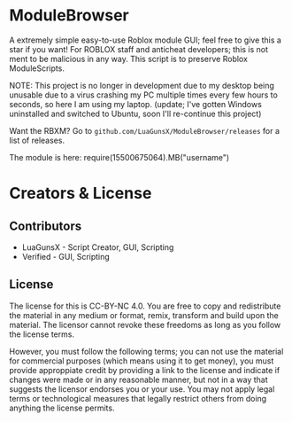 # ModuleBrowser
A extremely simple easy-to-use Roblox module GUI; feel free to give this a star if you want! For ROBLOX staff and anticheat developers; this is not ment to be malicious in any way. This script is to preserve Roblox ModuleScripts.

NOTE: This project is no longer in development due to my desktop being unusable due to a virus crashing my PC multiple times every few hours to seconds, so here I am using my laptop. (update; I've gotten Windows uninstalled and switched to Ubuntu, soon I'll re-continue this project)

Want the RBXM? Go to `github.com/LuaGunsX/ModuleBrowser/releases` for a list of releases.

The module is here: require(15500675064).MB("username")
# Creators & License
## Contributors
* LuaGunsX - Script Creator, GUI, Scripting
* Verified - GUI, Scripting
## License
The license for this is CC-BY-NC 4.0. You are free to copy and redistribute the material in any medium or format, remix, transform and build upon the material. The licensor cannot revoke these freedoms as long as you follow the license terms. 

However, you must follow the following terms; you can not use the material for commercial purposes (which means using it to get money), you must provide approppiate credit by providing a link to the license and indicate if changes were made or in any reasonable manner, but not in a way that suggests the licensor endorses you or your use. You may not apply legal terms or technological measures that legally restrict others from doing anything the license permits.
